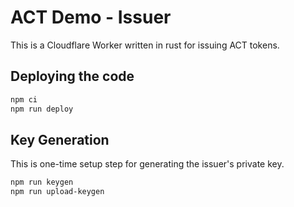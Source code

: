 # ACT Demo - Issuer

This is a Cloudflare Worker written in rust for issuing ACT tokens.

## Deploying the code

```sh
npm ci
npm run deploy
```

## Key Generation

This is one-time setup step for generating the issuer's private key.

```sh
npm run keygen
npm run upload-keygen
```
